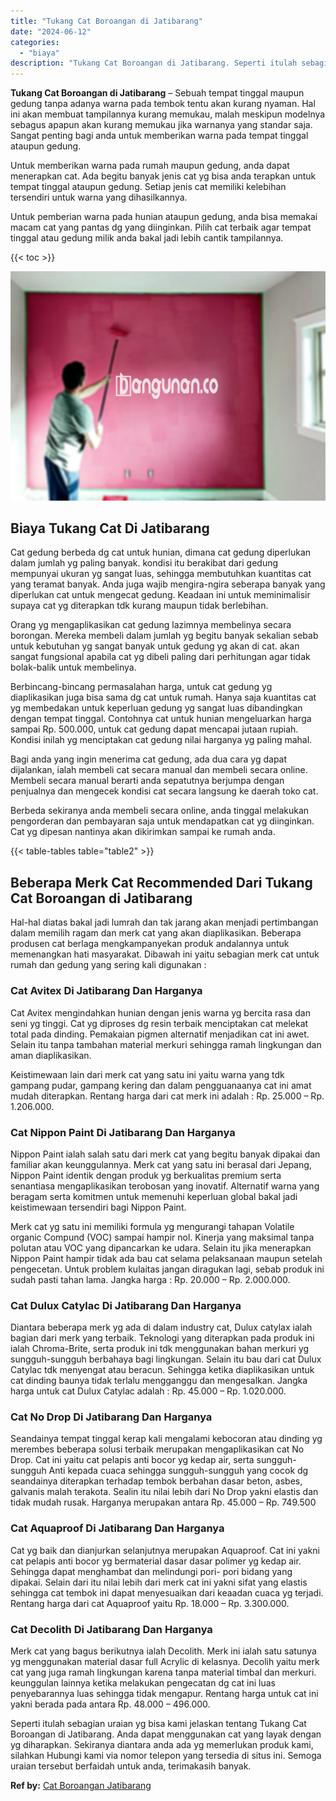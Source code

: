 ```yaml
---
title: "Tukang Cat Boroangan di Jatibarang"
date: "2024-06-12"
categories: 
  - "biaya"
description: "Tukang Cat Boroangan di Jatibarang. Seperti itulah sebagian uraian yg bisa kami jelaskan tentang Tukang Cat Boroangan di Jatibarang. Anda dapat menggunakan c..."
---
```


**Tukang Cat Boroangan di Jatibarang** – Sebuah tempat tinggal maupun gedung tanpa adanya warna pada tembok tentu akan kurang nyaman. Hal ini akan membuat tampilannya kurang memukau, malah meskipun modelnya sebagus apapun akan kurang memukau jika warnanya yang standar saja. Sangat penting bagi anda untuk memberikan warna pada tempat tinggal ataupun gedung.

Untuk memberikan warna pada rumah maupun gedung, anda dapat menerapkan cat. Ada begitu banyak jenis cat yg bisa anda terapkan untuk tempat tinggal ataupun gedung. Setiap jenis cat memiliki kelebihan tersendiri untuk warna yang dihasilkannya.

Untuk pemberian warna pada hunian ataupun gedung, anda bisa memakai macam cat yang pantas dg yang diinginkan. Pilih cat terbaik agar tempat tinggal atau gedung milik anda bakal jadi lebih cantik tampilannya.

{{< toc >}}

![Tukang Cat Boroangan di Jatibarang](/images/jasa-cat-murah40.png)

## Biaya Tukang Cat Di Jatibarang

Cat gedung berbeda dg cat untuk hunian, dimana cat gedung diperlukan dalam jumlah yg paling banyak. kondisi itu berakibat dari gedung mempunyai ukuran yg sangat luas, sehingga membutuhkan kuantitas cat yang teramat banyak. Anda juga wajib mengira-ngira seberapa banyak yang diperlukan cat untuk mengecat gedung. Keadaan ini untuk meminimalisir supaya cat yg diterapkan tdk kurang maupun tidak berlebihan.

Orang yg mengaplikasikan cat gedung lazimnya membelinya secara borongan. Mereka membeli dalam jumlah yg begitu banyak sekalian sebab untuk kebutuhan yg sangat banyak untuk gedung yg akan di cat. akan sangat fungsional apabila cat yg dibeli paling dari perhitungan agar tidak bolak-balik untuk membelinya.

Berbincang-bincang permasalahan harga, untuk cat gedung yg diaplikasikan juga bisa sama dg cat untuk rumah. Hanya saja kuantitas cat yg membedakan untuk keperluan gedung yg sangat luas dibandingkan dengan tempat tinggal. Contohnya cat untuk hunian mengeluarkan harga sampai Rp. 500.000, untuk cat gedung dapat mencapai jutaan rupiah. Kondisi inilah yg menciptakan cat gedung nilai harganya yg paling mahal.

Bagi anda yang ingin menerima cat gedung, ada dua cara yg dapat dijalankan, ialah membeli cat secara manual dan membeli secara online. Membeli secara manual berarti anda sepatutnya berjumpa dengan penjualnya dan mengecek kondisi cat secara langsung ke daerah toko cat.

Berbeda sekiranya anda membeli secara online, anda tinggal melakukan pengorderan dan pembayaran saja untuk mendapatkan cat yg diinginkan. Cat yg dipesan nantinya akan dikirimkan sampai ke rumah anda.

{{< table-tables table="table2" >}}

## Beberapa Merk Cat Recommended Dari Tukang Cat Boroangan di Jatibarang

Hal-hal diatas bakal jadi lumrah dan tak jarang akan menjadi pertimbangan dalam memilih ragam dan merk cat yang akan diaplikasikan. Beberapa produsen cat berlaga mengkampanyekan produk andalannya untuk memenangkan hati masyarakat. Dibawah ini yaitu sebagian merk cat untuk rumah dan gedung yang sering kali digunakan :

### Cat Avitex Di Jatibarang Dan Harganya

Cat Avitex mengindahkan hunian dengan jenis warna yg bercita rasa dan seni yg tinggi. Cat yg diproses dg resin terbaik menciptakan cat melekat total pada dinding. Pemakaian pigmen alternatif menjadikan cat ini awet. Selain itu tanpa tambahan material merkuri sehingga ramah lingkungan dan aman diaplikasikan.

Keistimewaan lain dari merk cat yang satu ini yaitu warna yang tdk gampang pudar, gampang kering dan dalam pengguanaanya cat ini amat mudah diterapkan. Rentang harga dari cat merk ini adalah : Rp. 25.000 – Rp. 1.206.000.

### Cat Nippon Paint Di Jatibarang Dan Harganya

Nippon Paint ialah salah satu dari merk cat yang begitu banyak dipakai dan familiar akan keunggulannya. Merk cat yang satu ini berasal dari Jepang, Nippon Paint identik dengan produk yg berkualitas premium serta senantiasa mengaplikasikan terobosan yang inovatif. Alternatif warna yang beragam serta komitmen untuk memenuhi keperluan global bakal jadi keistimewaan tersendiri bagi Nippon Paint.

Merk cat yg satu ini memiliki formula yg mengurangi tahapan Volatile organic Compund (VOC) sampai hampir nol. Kinerja yang maksimal tanpa polutan atau VOC yang dipancarkan ke udara. Selain itu jika menerapkan Nippon Paint hampir tidak ada bau cat selama pelaksanaan maupun setelah pengecetan. Untuk problem kulaitas jangan diragukan lagi, sebab produk ini sudah pasti tahan lama. Jangka harga : Rp. 20.000 – Rp. 2.000.000.

### Cat Dulux Catylac Di Jatibarang Dan Harganya

Diantara beberapa merk yg ada di dalam industry cat, Dulux catylax ialah bagian dari merk yang terbaik. Teknologi yang diterapkan pada produk ini ialah Chroma-Brite, serta produk ini tdk menggunakan bahan merkuri yg sungguh-sungguh berbahaya bagi lingkungan. Selain itu bau dari cat Dulux Catylac tdk menyengat atau beracun. Sehingga ketika diaplikasikan untuk cat dinding baunya tidak terlalu mengganggu dan mengesalkan. Jangka harga untuk cat Dulux Catylac adalah : Rp. 45.000 – Rp. 1.020.000.

### Cat No Drop Di Jatibarang Dan Harganya

Seandainya tempat tinggal kerap kali mengalami kebocoran atau dinding yg merembes beberapa solusi terbaik merupakan mengaplikasikan cat No Drop. Cat ini yaitu cat pelapis anti bocor yg kedap air, serta sungguh-sungguh Anti kepada cuaca sehingga sungguh-sungguh yang cocok dg seandainya diterapkan terhadap tembok berbahan dasar beton, asbes, galvanis malah terakota. Sealin itu nilai lebih dari No Drop yakni elastis dan tidak mudah rusak. Harganya merupakan antara Rp. 45.000 – Rp. 749.500

### Cat Aquaproof Di Jatibarang Dan Harganya

Cat yg baik dan dianjurkan selanjutnya merupakan Aquaproof. Cat ini yakni cat pelapis anti bocor yg bermaterial dasar dasar polimer yg kedap air. Sehingga dapat menghambat dan melindungi pori- pori bidang yang dipakai. Selain dari itu nilai lebih dari merk cat ini yakni sifat yang elastis sehingga cat tembok ini dapat menyesuaikan dari keaadan cuaca yg terjadi. Rentang harga dari cat Aquaproof yaitu Rp. 18.000 – Rp. 3.300.000.

### Cat Decolith Di Jatibarang Dan Harganya

Merk cat yang bagus berikutnya ialah Decolith. Merk ini ialah satu satunya yg menggunakan material dasar full Acrylic di kelasnya. Decolih yaitu merk cat yang juga ramah lingkungan karena tanpa material timbal dan merkuri. keunggulan lainnya ketika melakukan pengecatan dg cat ini luas penyebarannya luas sehingga tidak mengapur. Rentang harga untuk cat ini yakni berada pada antara Rp. 48.000 – 496.000.

Seperti itulah sebagian uraian yg bisa kami jelaskan tentang Tukang Cat Boroangan di Jatibarang. Anda dapat menggunakan cat yang layak dengan yg diharapkan. Sekiranya diantara anda ada yg memerlukan produk kami, silahkan Hubungi kami via nomor telepon yang tersedia di situs ini. Semoga uraian tersebut berfaidah untuk anda, terimakasih banyak.

**Ref by:** [Cat Boroangan Jatibarang](https://id.wikipedia.org/wiki/Cat)
